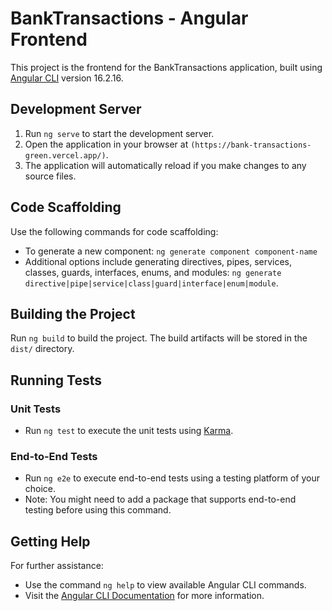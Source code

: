 # BankTransactions - Angular Frontend

This project is the frontend for the BankTransactions application, built using [Angular CLI](https://github.com/angular/angular-cli) version 16.2.16.

## Development Server

1. Run `ng serve` to start the development server.
2. Open the application in your browser at `(https://bank-transactions-green.vercel.app/)`.
3. The application will automatically reload if you make changes to any source files.

## Code Scaffolding

Use the following commands for code scaffolding:
- To generate a new component: `ng generate component component-name`
- Additional options include generating directives, pipes, services, classes, guards, interfaces, enums, and modules: `ng generate directive|pipe|service|class|guard|interface|enum|module`.

## Building the Project

Run `ng build` to build the project. The build artifacts will be stored in the `dist/` directory.

## Running Tests

### Unit Tests
- Run `ng test` to execute the unit tests using [Karma](https://karma-runner.github.io).

### End-to-End Tests
- Run `ng e2e` to execute end-to-end tests using a testing platform of your choice.
- Note: You might need to add a package that supports end-to-end testing before using this command.

## Getting Help

For further assistance:
- Use the command `ng help` to view available Angular CLI commands.
- Visit the [Angular CLI Documentation](https://angular.io/cli) for more information.

